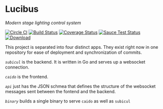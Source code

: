 # Lucibus

*Modern stage lighting control system*

[![Circle CI](https://circleci.com/gh/lucibus/lucibus.svg?style=svg)](https://circleci.com/gh/lucibus/lucibus)
[![Build Status](https://travis-ci.org/lucibus/lucibus.svg)](https://travis-ci.org/lucibus/lucibus)
[![Coverage Status](https://coveralls.io/repos/lucibus/lucibus/badge.svg)](https://coveralls.io/r/lucibus/lucibus)
[![Sauce Test Status](https://saucelabs.com/browser-matrix/sshanabrook.svg)](https://saucelabs.com/u/sshanabrook)
[ ![Download](https://api.bintray.com/packages/lucibus/lucibus/lucibus/images/download.svg) ](https://bintray.com/lucibus/lucibus/lucibus/_latestVersion#files)

This project is separated into four distinct apps. They exist right now in one repository for ease of deployment and synchronization of commits.

*`subicul`* is the backend. It is written in Go and serves up a websocket connection.

*`caido`* is the frontend.

*`api`*  just has the JSON schmea that defines the structure of the websocket messages sent between the fontend and the backend.

*`binary`* builds a single binary to serve `caido` as well as `subicul`
